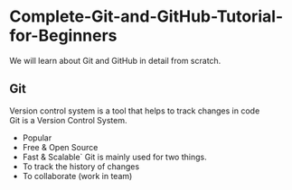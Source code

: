 # Complete-Git-and-GitHub-Tutorial-for-Beginners
We will learn about Git and GitHub in detail from scratch. 

## Git
Version control system is a tool that helps to track changes in code<br>
Git is a Version Control System.
+ Popular
+ Free & Open Source
+ Fast & Scalable`
Git is mainly used for two things.<br>
+ To track the history of changes
+ To collaborate (work in team)

